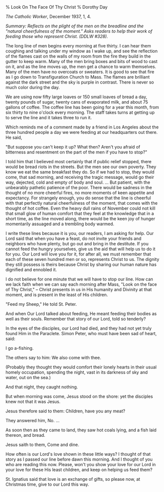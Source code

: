 % Look On The Face Of Thy Christ
% Dorothy Day

*The Catholic Worker*, December 1937, 1, 4.

*Summary: Reflects on the plight of the men on the breadline and the
"natural cheerfulness of the moment." Asks readers to help their work of
feeding those who represent Christ. (DDLW \#328).*

The long line of men begins every morning at five thirty. I can hear
them coughing and talking under my window as I wake up, and see the
reflection of the flames cast on the walls of my room from the fire they
build in the gutter to keep warm. Many of the men bring boxes and bits
of wood to cast on it, and as the line moves up, the men get a chance to
warm themselves. Many of the men have no overcoats or sweaters. It is
good to see that fire as I go down to Transfiguration Church to Mass.
The flames are brilliant against the dark street and the sky is purple
in contrast. There is never so much color during the day.

We are using now fifty large loaves or 150 small loaves of bread a day,
twenty pounds of sugar, twenty cans of evaporated milk, and about 75
gallons of coffee. The coffee line has been going for a year this month,
from six thirty to nine o'clock every morning. The staff takes turns at
getting up to serve the line and it takes three to run it.

Which reminds me of a comment made by a friend in Los Angeles about the
three hundred people a day we were feeding at our headquarters out
there. He said,

"But suppose you can't keep it up? What then? Aren't you afraid of
bitterness and resentment on the part of the men if you have to stop?"

I told him that I believed most certainly that if public relief stopped,
there would be bread riots in the streets. But the men see our own
poverty. They know we eat the same breakfast they do. So if we had to
stop, they would come, that sad morning, and receiving the tragic
message, would go their way, dejected, cold and empty of body and soul.
… But patient, with the unbearably pathetic patience of the poor. There
would be sadness in the thought of no more cheerful fires, no more
moments of keen appetite and expectancy. For strangely enough, you do
sense that the line is cheerful with that perfectly natural cheerfulness
of the moment, that comes with the thought of hot coffee. Even the heavy
dull rains of November could not kill that small glow of human comfort
that they feel at the knowledge that in a short time, as the line moved
along, there would be the keen joy of hunger momentarily assuaged and a
trembling body warmed.

I write these lines because it is you, our readers, I am asking for
help. Our Lord said that when you have a feast, do not invite your
friends and neighbors who have plenty, but go out and bring in the
destitute. If you cannot feed the hungry yourselves, give us the aid
that will help us to do it for you. Our Lord will love you for it, for
after all, we must remember that each of these seven hundred men or so,
represents Christ to us. The dignity they still possess is theirs
because Christ by sharing our human nature has dignified and ennobled
it.

I do not believe for one minute that we will have to stop our line. How
can we lack faith when we can say each morning after Mass, "Look on the
face of Thy Christ," – Christ presents in us in His humanity and
Divinity at that moment, and is present in the least of His children.

"Feed my Sheep," He told St. Peter.

And when Our Lord talked about feeding, He meant feeding their bodies as
well as their souls. Remember that story of our Lord, told so tenderly?

In the eyes of the disciples, our Lord had died, and they had not yet
truly found Him in the Paraclete. Simon Peter, who must have been sad of
heart, said:

I go a-fishing.

The others say to him: We also come with thee.

(Probably they thought they would comfort their lonely hearts in their
usual homely occupation, spending the night, vast in its darkness of sky
and water, out on the sea.)

And that night, they caught nothing.

But when morning was come, Jesus stood on the shore: yet the disciples
knew not that it was Jesus.

Jesus therefore said to them: Children, have you any meat?

They answered him, No. …

As soon then as they came to land, they saw hot coals lying, and a fish
laid thereon, and bread.

Jesus saith to them, Come and dine.

How often is our Lord's love shown in these little ways? I thought of
that story as I passed our line before dawn this morning. And I thought
of you who are reading this now. Please, won't you show your love for
our Lord in your love for these His least children, and keep on helping
us feed them?

St. Ignatius said that love is an exchange of gifts, so please now, at
Christmas time, give to our Lord this way.
